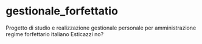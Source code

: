 # gestionale_forfettatio
Progetto di studio e realizzazione gestionale personale per amministrazione regime forfettario italiano
Esticazzi no?
